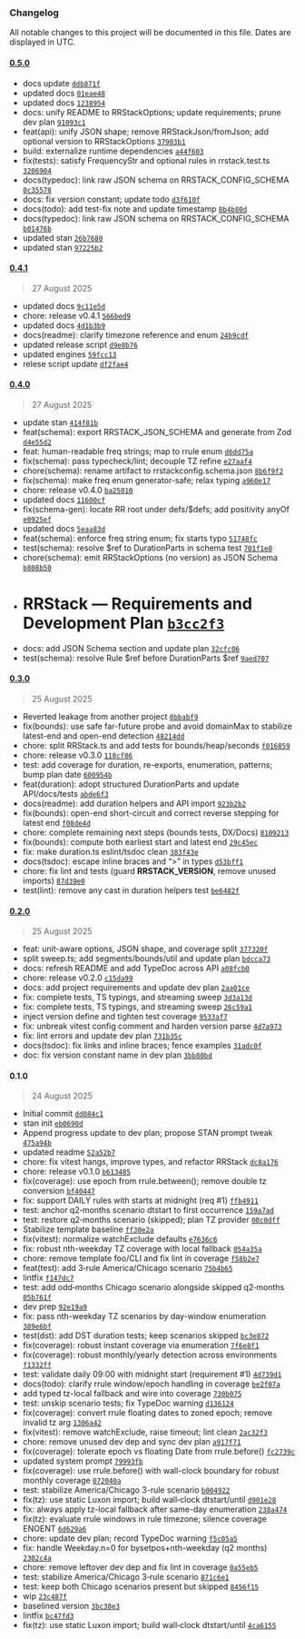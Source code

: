 ### Changelog

All notable changes to this project will be documented in this file. Dates are displayed in UTC.

#### [0.5.0](https://github.com/karmaniverous/rrstack/compare/0.4.1...0.5.0)

- docs update [`ddb871f`](https://github.com/karmaniverous/rrstack/commit/ddb871fbf2f9b4241a827d0d56b4c53682393c5f)
- updated docs [`01eae48`](https://github.com/karmaniverous/rrstack/commit/01eae4829653cbc6427bcb857267647afa95cda1)
- updated docs [`1238954`](https://github.com/karmaniverous/rrstack/commit/12389549448f9d2b3ceee5324fa3b14ad8013918)
- docs: unify README to RRStackOptions; update requirements; prune dev plan [`91093c1`](https://github.com/karmaniverous/rrstack/commit/91093c147953edc202586a034822687abf865452)
- feat(api): unify JSON shape; remove RRStackJson/fromJson; add optional version to RRStackOptions [`37903b1`](https://github.com/karmaniverous/rrstack/commit/37903b107973f64963ca1dd90e2a855ef7c547b1)
- build: externalize runtime dependencies [`a44f603`](https://github.com/karmaniverous/rrstack/commit/a44f6039cf9ff6d180ba760bfa3dc7123811632c)
- fix(tests): satisfy FrequencyStr and optional rules in rrstack.test.ts [`3206904`](https://github.com/karmaniverous/rrstack/commit/320690417d416b47ee77dce5534f315ed5b2180a)
- docs(typedoc): link raw JSON schema on RRSTACK_CONFIG_SCHEMA [`0c35578`](https://github.com/karmaniverous/rrstack/commit/0c35578e38ab488c4fddf78960f8a8dc4da29812)
- docs: fix version constant; update todo [`d3f610f`](https://github.com/karmaniverous/rrstack/commit/d3f610fc7d13dfcc54480bea0aa66346129ee85b)
- docs(todo): add test-fix note and update timestamp [`8b4b80d`](https://github.com/karmaniverous/rrstack/commit/8b4b80d0f4a5c9994194e1de995b85337b7f2e01)
- docs(typedoc): link raw JSON schema on RRSTACK_CONFIG_SCHEMA [`b01476b`](https://github.com/karmaniverous/rrstack/commit/b01476b047249e99e729cc5168faca4fb7129e46)
- updated stan [`26b7680`](https://github.com/karmaniverous/rrstack/commit/26b76807010e4aac1956b736118f6a557ec523cd)
- updated stan [`97225b2`](https://github.com/karmaniverous/rrstack/commit/97225b2047e6f061a4c1bb149383b38b5b95183c)

#### [0.4.1](https://github.com/karmaniverous/rrstack/compare/0.4.0...0.4.1)

> 27 August 2025

- updated docs [`9c11e5d`](https://github.com/karmaniverous/rrstack/commit/9c11e5d979f7d9eaafc7d8405c694c91597bdd4f)
- chore: release v0.4.1 [`566bed9`](https://github.com/karmaniverous/rrstack/commit/566bed99182f5cd58913234893a3949092215a44)
- updated docs [`4d1b3b9`](https://github.com/karmaniverous/rrstack/commit/4d1b3b954674270d6aeb2ff88b1fcecf8bf36846)
- docs(readme): clarify timezone reference and enum [`24b9cdf`](https://github.com/karmaniverous/rrstack/commit/24b9cdf284c5f89703ad615de39e0981cd07d254)
- updated release script [`d9e8b76`](https://github.com/karmaniverous/rrstack/commit/d9e8b768ccf2dd21057ad7336ce3df2367935c49)
- updated engines [`59fcc13`](https://github.com/karmaniverous/rrstack/commit/59fcc13ddfe30076184049182ee7bb50ef7b1b8b)
- relese script update [`df2fae4`](https://github.com/karmaniverous/rrstack/commit/df2fae486c93e1882437f5dc109411cd6e0e5743)

#### [0.4.0](https://github.com/karmaniverous/rrstack/compare/0.3.0...0.4.0)

> 27 August 2025

- update stan [`414f81b`](https://github.com/karmaniverous/rrstack/commit/414f81b11a784324c4a4f481168dba8789cc14a4)
- feat(schema): export RRSTACK_JSON_SCHEMA and generate from Zod [`d4e55d2`](https://github.com/karmaniverous/rrstack/commit/d4e55d277d46bf2088daee88e48e441bd4930393)
- feat: human-readable freq strings; map to rrule enum [`d6dd75a`](https://github.com/karmaniverous/rrstack/commit/d6dd75ab53c0100a426b4a585ea8cb2387e68cb7)
- fix(schema): pass typecheck/lint; decouple TZ refine [`e27aaf4`](https://github.com/karmaniverous/rrstack/commit/e27aaf425ee65e57cb4b73577f37f7d54f5171e5)
- chore(schema): rename artifact to rrstackconfig.schema.json [`8b6f9f2`](https://github.com/karmaniverous/rrstack/commit/8b6f9f26ab9e92de2b3844038d83bb3c9c3fb7d6)
- fix(schema): make freq enum generator-safe; relax typing [`a960e17`](https://github.com/karmaniverous/rrstack/commit/a960e1717dde28f997a3510d81a39f71e78d0a65)
- chore: release v0.4.0 [`ba25010`](https://github.com/karmaniverous/rrstack/commit/ba25010e062c2680a5a062e8ce182b5326b30683)
- updated docs [`11600cf`](https://github.com/karmaniverous/rrstack/commit/11600cf227007094d63c22b29f6ffdc05f632b41)
- fix(schema-gen): locate RR root under defs/$defs; add positivity anyOf [`e0925ef`](https://github.com/karmaniverous/rrstack/commit/e0925efa0ca3759e83b3363aeeb558d9d85f3936)
- updated docs [`5eaa83d`](https://github.com/karmaniverous/rrstack/commit/5eaa83d46854b13ba8dc61390429019026281b84)
- feat(schema): enforce freq string enum; fix starts typo [`51748fc`](https://github.com/karmaniverous/rrstack/commit/51748fc88e68f08d2f505885833ba9d2554e0b7b)
- test(schema): resolve $ref to DurationParts in schema test [`701f1e0`](https://github.com/karmaniverous/rrstack/commit/701f1e0ebf84dab9fa854dff9672dd0ac31d6eb8)
- chore(schema): emit RRStackOptions (no version) as JSON Schema [`b808b50`](https://github.com/karmaniverous/rrstack/commit/b808b50d2543a4a6011d65ec905d206ea2c92446)
- # RRStack — Requirements and Development Plan [`b3cc2f3`](https://github.com/karmaniverous/rrstack/commit/b3cc2f32ecbd0d8c62d138e451acebf235dd9bc0)
- docs: add JSON Schema section and update plan [`32cfc06`](https://github.com/karmaniverous/rrstack/commit/32cfc0627588b5c3afe001096f50a71421fb44b2)
- test(schema): resolve Rule $ref before DurationParts $ref [`9aed707`](https://github.com/karmaniverous/rrstack/commit/9aed707b89211fdf33f8b03202e8945b0cd972f4)

#### [0.3.0](https://github.com/karmaniverous/rrstack/compare/0.2.0...0.3.0)

> 25 August 2025

- Reverted leakage from another project [`0bbabf9`](https://github.com/karmaniverous/rrstack/commit/0bbabf93a6c2a1364ce445eb4a16e51b89a4f77d)
- fix(bounds): use safe far-future probe and avoid domainMax to stabilize latest-end and open-end detection [`48214dd`](https://github.com/karmaniverous/rrstack/commit/48214dd13ddda1b5aa6d05452301e5ac77648b77)
- chore: split RRStack.ts and add tests for bounds/heap/seconds [`f016859`](https://github.com/karmaniverous/rrstack/commit/f016859af2a9ff1560aee5d8d1ac55f61662c2f4)
- chore: release v0.3.0 [`118cf86`](https://github.com/karmaniverous/rrstack/commit/118cf86d68a682c7f7582511a4a4775fb1495926)
- test: add coverage for duration, re-exports, enumeration, patterns; bump plan date [`600954b`](https://github.com/karmaniverous/rrstack/commit/600954b6f47b8cf7877403d11ec742b81cc442e1)
- feat(duration): adopt structured DurationParts and update API/docs/tests [`abde6f3`](https://github.com/karmaniverous/rrstack/commit/abde6f37ecd711922cf126f7f507e32c3211af33)
- docs(readme): add duration helpers and API import [`923b2b2`](https://github.com/karmaniverous/rrstack/commit/923b2b26d928ddb45b9bc33bfc5912325217a8eb)
- fix(bounds): open-end short-circuit and correct reverse stepping for latest end [`f08de4d`](https://github.com/karmaniverous/rrstack/commit/f08de4dba62b4eb9cf266225ecdf0cf30376888a)
- chore: complete remaining next steps (bounds tests, DX/Docs) [`8109213`](https://github.com/karmaniverous/rrstack/commit/8109213e34bf3095f25036aece10838a6ed24e00)
- fix(bounds): compute both earliest start and latest end [`29c45ec`](https://github.com/karmaniverous/rrstack/commit/29c45eca0698c586eb115ffe788bea13e9ec8a40)
- fix: make duration.ts eslint/tsdoc clean [`383f43e`](https://github.com/karmaniverous/rrstack/commit/383f43ea3852f3cc80a011c60fcec820a5b9312c)
- docs(tsdoc): escape inline braces and “&gt;” in types [`d53bff1`](https://github.com/karmaniverous/rrstack/commit/d53bff1f289af899f89bc2ae894354c0bd8bc29e)
- chore: fix lint and tests (guard __RRSTACK_VERSION__, remove unused imports) [`87d39e0`](https://github.com/karmaniverous/rrstack/commit/87d39e04244ee706e68a1a25e28b1526b59426ed)
- test(lint): remove any cast in duration helpers test [`be6482f`](https://github.com/karmaniverous/rrstack/commit/be6482f65394832b9b7a3b4179b58f7aa41abb3a)

#### [0.2.0](https://github.com/karmaniverous/rrstack/compare/0.1.0...0.2.0)

> 25 August 2025

- feat: unit-aware options, JSON shape, and coverage split [`377320f`](https://github.com/karmaniverous/rrstack/commit/377320f73f54375c93258a68a0f5f0ae20dec92d)
- split sweep.ts; add segments/bounds/util and update plan [`bdcca73`](https://github.com/karmaniverous/rrstack/commit/bdcca737c4f793e8b9e0bc9d9d0a3c5150a9a832)
- docs: refresh README and add TypeDoc across API [`a08fcb0`](https://github.com/karmaniverous/rrstack/commit/a08fcb0166266e2476527e9467815f218ec0957a)
- chore: release v0.2.0 [`c15da99`](https://github.com/karmaniverous/rrstack/commit/c15da995674f8ca371bc75d950b96eed82f3ec9e)
- docs: add project requirements and update dev plan [`2aa01ce`](https://github.com/karmaniverous/rrstack/commit/2aa01ceeceaa50312661b27bd5869b1f95a128ee)
- fix: complete tests, TS typings, and streaming sweep [`3d3a13d`](https://github.com/karmaniverous/rrstack/commit/3d3a13d4af5db71f99eb0ab13389bad735a19796)
- fix: complete tests, TS typings, and streaming sweep [`26c59a1`](https://github.com/karmaniverous/rrstack/commit/26c59a13d47ea55050a768ed8e33b649930d5119)
- inject version define and tighten test coverage [`9533af7`](https://github.com/karmaniverous/rrstack/commit/9533af763e23dc740e355feeb5301a75d5fd0045)
- fix: unbreak vitest config comment and harden version parse [`4d7a973`](https://github.com/karmaniverous/rrstack/commit/4d7a973665d210bc9a2d04cdbe48c11e810c1e71)
- fix: lint errors and update dev plan [`731b35c`](https://github.com/karmaniverous/rrstack/commit/731b35c2cd77f08795be993b55210812e3d9af3e)
- docs(tsdoc): fix links and inline braces; fence examples [`31adc0f`](https://github.com/karmaniverous/rrstack/commit/31adc0f07bfe36e5ecacab56638f8c17b7c846f0)
- doc: fix version constant name in dev plan [`3bb80bd`](https://github.com/karmaniverous/rrstack/commit/3bb80bdc1f82c5717ba7f59cac6dbdc23e35e85e)

#### 0.1.0

> 24 August 2025

- Initial commit [`dd084c1`](https://github.com/karmaniverous/rrstack/commit/dd084c11b6a0261bebe0e83cb9f30f20061581fd)
- stan init [`eb0690d`](https://github.com/karmaniverous/rrstack/commit/eb0690d3e3cf0f356b28ed8f78647a57c6e937c6)
- Append progress update to dev plan; propose STAN prompt tweak [`475a94b`](https://github.com/karmaniverous/rrstack/commit/475a94ba527c46495744d9acd2de7666b67320c9)
- updated readme [`52a52b7`](https://github.com/karmaniverous/rrstack/commit/52a52b7d3ebe3b1d744d6f310a112ee1f16f2030)
- chore: fix vitest hangs, improve types, and refactor RRStack [`dc8a176`](https://github.com/karmaniverous/rrstack/commit/dc8a176258ecf44e1666cef8181fb31c1481eefa)
- chore: release v0.1.0 [`b613485`](https://github.com/karmaniverous/rrstack/commit/b61348531983324cb267a5f006d4d83b0997990c)
- fix(coverage): use epoch from rrule.between(); remove double tz conversion [`bf40447`](https://github.com/karmaniverous/rrstack/commit/bf40447419ff204998ece65f4d595bc85e4dfa66)
- fix: support DAILY rules with starts at midnight (req #1) [`ffb4911`](https://github.com/karmaniverous/rrstack/commit/ffb491148649fd7785f3f60d32be013ab5825c82)
- test: anchor q2‑months scenario dtstart to first occurrence [`159a7ad`](https://github.com/karmaniverous/rrstack/commit/159a7ad3ee4f87d9d3e0638a9122643c9b2130e6)
- test: restore q2‑months scenario (skipped); plan TZ provider [`00c0dff`](https://github.com/karmaniverous/rrstack/commit/00c0dff7e9a1afb46597a38f56b03ae4e0534e48)
- Stabilize template baseline [`ff30e2a`](https://github.com/karmaniverous/rrstack/commit/ff30e2ab3a2b23f6e5fce50f7707926d3eb10ad5)
- fix(vitest): normalize watchExclude defaults [`e7636c6`](https://github.com/karmaniverous/rrstack/commit/e7636c6f6ee9c13178b41c3c1680cc725ab26898)
- fix: robust nth-weekday TZ coverage with local fallback [`054a35a`](https://github.com/karmaniverous/rrstack/commit/054a35afb91874944a3dbc9b150ba0813a7529c5)
- chore: remove template foo/CLI and fix lint in coverage [`f58b2e7`](https://github.com/karmaniverous/rrstack/commit/f58b2e7b1937cec092f19e47f7977d4030570e51)
- feat(test): add 3‑rule America/Chicago scenario [`75b4b65`](https://github.com/karmaniverous/rrstack/commit/75b4b65e76887e074147ce16c00456edc83de022)
- lintfix [`f147dc7`](https://github.com/karmaniverous/rrstack/commit/f147dc7d6a862e49af2e73a5a6a922b416f25a4c)
- test: add odd‑months Chicago scenario alongside skipped q2‑months [`05b761f`](https://github.com/karmaniverous/rrstack/commit/05b761f54de64b9f5828b003304cf7f17c596103)
- dev prep [`92e19a9`](https://github.com/karmaniverous/rrstack/commit/92e19a97d5fcf01e1e09613cd6bde866fbbc7855)
- fix: pass nth-weekday TZ scenarios by day-window enumeration [`389e6bf`](https://github.com/karmaniverous/rrstack/commit/389e6bfee90a29dba0362049b4e0d2490060f0dc)
- test(dst): add DST duration tests; keep scenarios skipped [`bc3e872`](https://github.com/karmaniverous/rrstack/commit/bc3e872b00bf1b5d5dac7c2ba9873cc28567db86)
- fix(coverage): robust instant coverage via enumeration [`7f6e8f1`](https://github.com/karmaniverous/rrstack/commit/7f6e8f1032cc15d07d30da0bf3f8c66cc9a04d6a)
- fix(coverage): robust monthly/yearly detection across environments [`f1332ff`](https://github.com/karmaniverous/rrstack/commit/f1332ff6471673d01910deff80a8fb8fa002b930)
- test: validate daily 09:00 with midnight start (requirement #1) [`4d739d1`](https://github.com/karmaniverous/rrstack/commit/4d739d14ad376f58769b29ff5f179ddbdce439b7)
- docs(todo): clarify rrule window/epoch handling in coverage [`be2f07a`](https://github.com/karmaniverous/rrstack/commit/be2f07af6b4fbd78faa3ba46d352712b0210b9e7)
- add typed tz-local fallback and wire into coverage [`730b075`](https://github.com/karmaniverous/rrstack/commit/730b075c3d4e226ec1ce18cbdcd82efe2c9b8f56)
- test: unskip scenario tests; fix TypeDoc warning [`d136124`](https://github.com/karmaniverous/rrstack/commit/d1361241bbc612e2754f3727dc9e539516721242)
- fix(coverage): convert rrule floating dates to zoned epoch; remove invalid tz arg [`1306a42`](https://github.com/karmaniverous/rrstack/commit/1306a422422f38f2462bf42f1fe97af78be0e477)
- fix(vitest): remove watchExclude, raise timeout; lint clean [`2ac32f3`](https://github.com/karmaniverous/rrstack/commit/2ac32f3610759f4c4da2d03d1e2169aed407ac8d)
- chore: remove unused dev dep and sync dev plan [`a917f71`](https://github.com/karmaniverous/rrstack/commit/a917f71e8628f024c73aaf1b1ce16723df9494b3)
- fix(coverage): tolerate epoch vs floating Date from rrule.before() [`fc2739c`](https://github.com/karmaniverous/rrstack/commit/fc2739ca401403e2f089673aaef1631697e65c13)
- updated system prompt [`79993fb`](https://github.com/karmaniverous/rrstack/commit/79993fb798b8b158cdc2d945d97d8f6fa62315f9)
- fix(coverage): use rrule.before() with wall-clock boundary for robust monthly coverage [`072040a`](https://github.com/karmaniverous/rrstack/commit/072040a482c83a15001cbe81385eefbb12ac0b0f)
- test: stabilize America/Chicago 3-rule scenario [`b004922`](https://github.com/karmaniverous/rrstack/commit/b00492254421078c0f5d4cbfddda3c01fd6844b2)
- fix(tz): use static Luxon import; build wall‑clock dtstart/until [`d901e28`](https://github.com/karmaniverous/rrstack/commit/d901e28eac550eaab210e795361a94d884cc880a)
- fix: always apply tz-local fallback after same-day enumeration [`238a474`](https://github.com/karmaniverous/rrstack/commit/238a474bfacc65bfa9fa01496bf858182397c884)
- fix(tz): evaluate rrule windows in rule timezone; silence coverage ENOENT [`6d629a6`](https://github.com/karmaniverous/rrstack/commit/6d629a680eb2fac4139ff61eff357811f95166e3)
- chore: update dev plan; record TypeDoc warning [`f5c05a5`](https://github.com/karmaniverous/rrstack/commit/f5c05a5a51a2403c76243eb8061ea4746d1e2c21)
- fix: handle Weekday.n=0 for bysetpos+nth-weekday (q2 months) [`2302c4a`](https://github.com/karmaniverous/rrstack/commit/2302c4a7bfb820f6da609a32844687aabd68765a)
- chore: remove leftover dev dep and fix lint in coverage [`0a55eb5`](https://github.com/karmaniverous/rrstack/commit/0a55eb5276adee1cbb9c7488151fe7c3d3744119)
- test: stabilize America/Chicago 3‑rule scenario [`871c6e1`](https://github.com/karmaniverous/rrstack/commit/871c6e10b43ce6ceba28f9425107dd30fe6bfa18)
- test: keep both Chicago scenarios present but skipped [`8456f15`](https://github.com/karmaniverous/rrstack/commit/8456f15c6d9157f4afea02776d1cce21fd01eafd)
- wip [`23c487f`](https://github.com/karmaniverous/rrstack/commit/23c487f6950a6bd5daf71d3aab6e6c5f1b8f3613)
- baselined version [`3bc38e3`](https://github.com/karmaniverous/rrstack/commit/3bc38e31b782decf96dd18ad8e3eaa129ca70c97)
- lintfix [`bc47fd3`](https://github.com/karmaniverous/rrstack/commit/bc47fd37788719b3bd537557095b99f99263b78a)
- fix(tz): use static Luxon import; build wall‑clock dtstart/until [`4ca6155`](https://github.com/karmaniverous/rrstack/commit/4ca6155d5f9102d24d9ff24076a25dd8bcd33d01)
